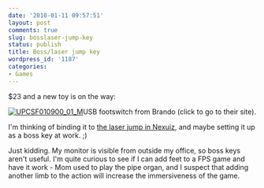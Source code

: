 ```yaml
---
date: '2010-01-11 09:57:51'
layout: post
comments: true
slug: bosslaser-jump-key
status: publish
title: Boss/laser jump key
wordpress_id: '1187'
categories:
- Games
---
```


$23 and a new toy is on the way:

[![UPCSF010900_01_M](http://fnord.phfactor.net/wp-content/uploads/2010/01/UPCSF010900_01_M.jpg)](http://usb.brando.com/usb-slim-foot-switch_p01366c046d015.html)USB footswitch from Brando (click to go to their site).

I'm thinking of binding it to [the laser jump in Nexuiz](http://fnord.phfactor.net/2009/12/03/a-quick-nexuiz-tip/), and maybe setting it up as a boss key at work. ;)

Just kidding. My monitor is visible from outside my office, so boss keys aren't useful. I'm quite curious to see if I can add feet to a FPS game and have it work - Mom used to play the pipe organ, and I suspect that adding another limb to the action will increase the immersiveness of the game.
